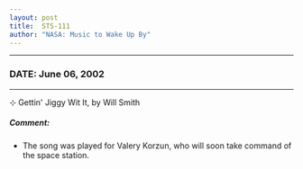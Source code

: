 ```yaml
---
layout: post
title:  STS-111
author: "NASA: Music to Wake Up By"
---
```


----
### DATE: June 06, 2002
----
⊹ Gettin' Jiggy Wit It, by Will Smith

##### Comment:
* The song was played for Valery Korzun, who will soon take command of the space station.
